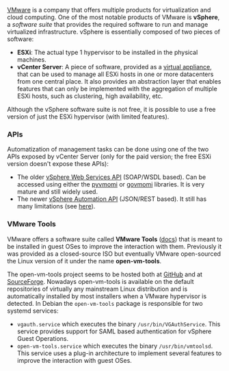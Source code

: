[VMware](https://www.vmware.com/) is a company that offers multiple products for virtualization and cloud computing. One of the most notable products of VMware is **vSphere**, a _software suite_ that provides the required software to run and manage virtualized infrastructure. vSphere is essentially composed of two pieces of software:

* **ESXi**: The actual type 1 hypervisor to be installed in the physical machines.
* **vCenter Server**: A piece of software, provided as a [virtual appliance](https://en.wikipedia.org/wiki/Virtual_appliance), that can be used to manage all ESXi hosts in one or more datacenters from one central place. It also provides an abstraction layer that enables features that can only be implemented with the  aggregation of multiple ESXi hosts, such as clustering, high availability, etc.

Although the vSphere software suite is not free, it is possible to use a free version of just the ESXi hypervisor (with limited features).

### APIs

Automatization of management tasks can be done using one of the two APIs exposed by vCenter Server (only for the paid version; the free ESXi version doesn't expose these APIs):

* The older [vSphere Web Services API](https://developer.vmware.com/apis/1192/vsphere) (SOAP/WSDL based). Can be accessed using either the [pyvmomi](https://github.com/vmware/pyvmomi) or [govmomi](https://github.com/vmware/govmomi) libraries. It is very mature and still widely used.
* The newer [vSphere Automation API](https://developer.vmware.com/apis/vsphere-automation/latest/) (JSON/REST based). It still has many limitations (see [here](https://mist.io/blog/2020-05-27-vmware-please-improve-vspheres-restful-api)).

### VMware Tools

VMware offers a software suite called **VMware Tools** ([docs](https://docs.vmware.com/en/VMware-Tools/index.html)) that is meant to be installed in guest OSes to improve the interaction with them. Previously it was provided as a closed-source ISO but eventually VMware open-sourced the Linux version of it under the name **open-vm-tools**.

The open-vm-tools project seems to be hosted both at [GitHub](https://github.com/vmware/open-vm-tools) and at [SourceForge](http://sourceforge.net/projects/open-vm-tools/). Nowadays open-vm-tools is available on the default repositories of virtually any mainstream Linux distribution and is automatically installed by most installers when a VMware hypervisor is detected. In Debian the `open-vm-tools` package is responsible for two systemd services:

- `vgauth.service` which executes the binary `/usr/bin/VGAuthService`. This service provides support for SAML based authentication for vSphere Guest Operations.
- `open-vm-tools.service` which executes the binary `/usr/bin/vmtoolsd`. This service uses a plug-in architecture to implement several features to improve the interaction with guest OSes.